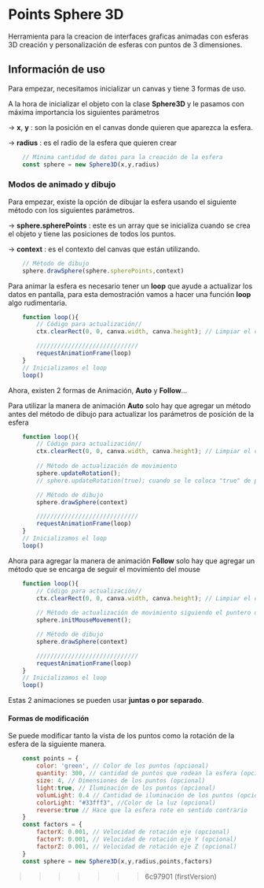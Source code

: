 # Points Sphere 3D
Herramienta para la creacion de interfaces graficas animadas con esferas 3D
creación y personalización de esferas con puntos de 3 dimensiones.

## Información de uso

Para empezar, necesitamos inicializar un canvas y tiene 3 formas de uso.

A la hora de inicializar el objeto con la clase **Sphere3D** y le pasamos con máxima importancia los siguientes parámetros

-> **x**, **y** : son la posición en el canvas donde quieren que aparezca la esfera.

-> **radius** : es el radio de la esfera que quieren crear

```javascript
    // Mínima cantidad de datos para la creación de la esfera
    const sphere = new Sphere3D(x,y,radius)
```
### Modos de animado y dibujo

Para empezar, existe la opción de dibujar la esfera usando el siguiente método con los siguientes parámetros.

-> **sphere.spherePoints** : este es un array que se inicializa cuando se crea el objeto y tiene las posiciones de todos los puntos.

-> **context** : es el contexto del canvas que están utilizando.

```javascript
    // Método de dibujo
    sphere.drawSphere(sphere.spherePoints,context)
```

Para animar la esfera es necesario tener un **loop** que ayude a actualizar los datos en pantalla, para esta demostración vamos a hacer una función **loop** algo rudimentaria.

```javascript
    function loop(){
        // Código para actualización//
        ctx.clearRect(0, 0, canva.width, canva.height); // Limpiar el canvas

        /////////////////////////////
        requestAnimationFrame(loop)
    }
    // Inicializamos el loop
    loop()
```
Ahora, existen 2 formas de Animación, **Auto** y **Follow**...

Para utilizar la manera de animación **Auto** solo hay que agregar un método antes del método de dibujo para actualizar los parámetros de posición de la esfera 

```javascript
    function loop(){
        // Código para actualización//
        ctx.clearRect(0, 0, canva.width, canva.height); // Limpiar el canvas
        
        // Método de actualización de movimiento
        sphere.updateRotation();
        // sphere.updateRotation(true); cuando se le coloca "true" de parametro, la actualizaciones hacen que la esfera rote para el lado contrario

        // Método de dibujo
        sphere.drawSphere(context)

        /////////////////////////////
        requestAnimationFrame(loop)
    }
    // Inicializamos el loop
    loop()
```

Ahora para agregar la manera de animación **Follow** solo hay que agregar un método que se encarga de seguir el movimiento del mouse

```javascript
    function loop(){
        // Código para actualización//
        ctx.clearRect(0, 0, canva.width, canva.height); // Limpiar el canvas
        
        // Método de actualización de movimiento siguiendo el puntero del mouse
        sphere.initMouseMovement();

        // Método de dibujo
        sphere.drawSphere(context)

        /////////////////////////////
        requestAnimationFrame(loop)
    }
    // Inicializamos el loop
    loop()
```
Estas 2 animaciones se pueden usar **juntas o por separado**.

#### Formas de modificación

Se puede modificar tanto la vista de los puntos como la rotación de la esfera de la siguiente manera.

```javascript
    const points = { 
        color: 'green', // Color de los puntos (opcional)
        quantity: 300, // cantidad de puntos que rodean la esfera (opcional)
        size: 4, // Dimensiones de los puntos (opcional)
        light:true, // Iluminación de los puntos (opcional)
        volumLight: 0.4 // Cantidad de iluminación de los puntos (opcional)
        colorLight: "#33fff3", //Color de la luz (opcional)
        reverse:true // Hace que la esfera rote en sentido contrario
    }
    const factors = {
        factorX: 0.001, // Velocidad de rotación eje (opcional)
        factorY: 0.001, // Velocidad de rotación eje Y (opcional)
        factorZ: 0.001, // Velocidad de rotación eje Z (opcional)
    }
    const sphere = new Sphere3D(x,y,radius,points,factors)
```
>>>>>>> 6c97901 (firstVersion)

